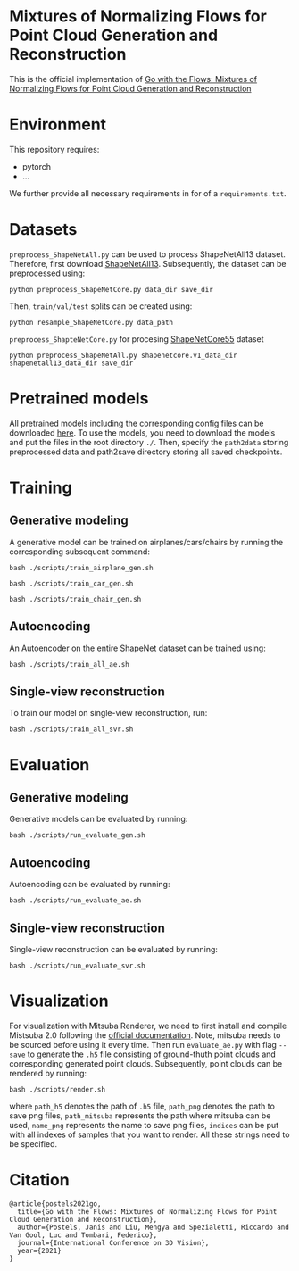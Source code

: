 # Mixtures of Normalizing Flows for Point Cloud Generation and Reconstruction
This is the official implementation of [Go with the Flows: Mixtures of Normalizing Flows for Point Cloud Generation and Reconstruction](https://arxiv.org/abs/2106.03135)

# Environment

This repository requires:

- pytorch
- ...

We further provide all necessary requirements in for of a `requirements.txt`.

# Datasets

`preprocess_ShapeNetAll.py` can be used to process ShapeNetAll13 dataset. Therefore, first download [ShapeNetAll13](https://shapenet.org/). Subsequently, the dataset can be preprocessed using:
  
```python preprocess_ShapeNetCore.py data_dir save_dir```

Then, `train/val/test` splits can be created using:
  
```python resample_ShapeNetCore.py data_path```
  
`preprocess_ShapteNetCore.py` for procesing [ShapeNetCore55](https://shapenet.org/) dataset
  
```python preprocess_ShapeNetAll.py shapenetcore.v1_data_dir shapenetall13_data_dir save_dir```


# Pretrained models

All pretrained models including the corresponding config files can be downloaded [here](https://drive.google.com/drive/folders/1fkVBVqxy2_zTevwd3WdnROPreYke-zuU?usp=sharing).
To use the models, you need to download the models and put the files in the root directory `./`.
Then, specify the `path2data` storing preprocessed data and path2save directory storing all saved
checkpoints.
  
# Training

## Generative modeling

A generative model can be trained on airplanes/cars/chairs by running the corresponding subsequent command:
 
``` 
bash ./scripts/train_airplane_gen.sh
  
bash ./scripts/train_car_gen.sh
  
bash ./scripts/train_chair_gen.sh
```

## Autoencoding

An Autoencoder on the entire ShapeNet dataset can be trained using:

```
bash ./scripts/train_all_ae.sh
```

## Single-view reconstruction

To train our model on single-view reconstruction, run:

```
bash ./scripts/train_all_svr.sh
```

# Evaluation

## Generative modeling

Generative models can be evaluated by running:
 
```
bash ./scripts/run_evaluate_gen.sh
```

## Autoencoding

Autoencoding can be evaluated by running:

```
bash ./scripts/run_evaluate_ae.sh
```

## Single-view reconstruction

Single-view reconstruction can be evaluated by running:

```
bash ./scripts/run_evaluate_svr.sh
```

# Visualization

For visualization with Mitsuba Renderer, we need to first install and compile Mistsuba 2.0 following the [official documentation](https://www.mitsuba-renderer.org/). Note, mitsuba needs to be sourced before using it every time. Then run `evaluate_ae.py` with flag `--save` to generate the `.h5` file consisting
of ground-thuth point clouds and corresponding generated point clouds. Subsequently, point clouds can be rendered by running:

```
bash ./scripts/render.sh
```
where `path_h5` denotes the path of `.h5` file, `path_png` denotes the path to save png files, `path_mitsuba` represents the path where mitsuba can be used, `name_png` represents the name to save png files, `indices` can be put with all indexes of samples that you want to render. All these strings need to be specified.

# Citation

```
@article{postels2021go,
  title={Go with the Flows: Mixtures of Normalizing Flows for Point Cloud Generation and Reconstruction},
  author={Postels, Janis and Liu, Mengya and Spezialetti, Riccardo and Van Gool, Luc and Tombari, Federico},
  journal={International Conference on 3D Vision},
  year={2021}
}
```





